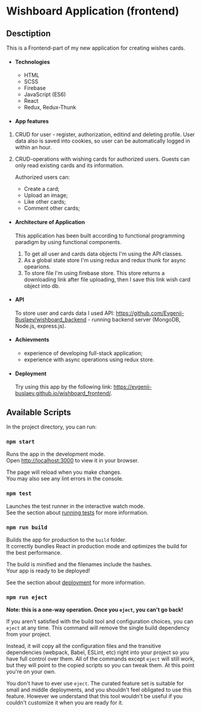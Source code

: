# Wishboard Application (frontend)

## Desctiption

This is a Frontend-part of my new application for creating wishes cards.

- #### Technologies
  - HTML
  - SCSS
  - Firebase
  - JavaScript (ES6)
  - React
  - Redux, Redux-Thunk

* #### App features

1. CRUD for user - register, authorization, editind and deleting profile. User data also is saved into cookies, so user can be automatically logged in within an hour.

2. CRUD-operations with wishing cards for authorized users. Guests can only read existing cards and its information.

   Authorized users can:

   - Create a card;
   - Upload an image;
   - Like other cards;
   - Comment other cards;

- #### Architecture of Application

  This application has been built according to functional programming paradigm by using functional components.

  1. To get all user and cards data objects I'm using the API classes.
  2. As a global state store I'm using redux and redux thunk for async opearions.
  3. To store file I'm using firebase store. This store returns a downloading link after file uploading, then I save this link wish card object into db.

* #### API

  To store user and cards data I used API: https://github.com/Evgenii-Buslaev/wishboard_backend - running backend server (MongoDB, Node.js, express.js).

- #### Achievments

  - experience of developing full-stack application;
  - experience with async operations using redux store.

* #### Deployment

  Try using this app by the following link: https://evgenii-buslaev.github.io/wishboard_frontend/.

## Available Scripts

In the project directory, you can run:

### `npm start`

Runs the app in the development mode.\
Open [http://localhost:3000](http://localhost:3000) to view it in your browser.

The page will reload when you make changes.\
You may also see any lint errors in the console.

### `npm test`

Launches the test runner in the interactive watch mode.\
See the section about [running tests](https://facebook.github.io/create-react-app/docs/running-tests) for more information.

### `npm run build`

Builds the app for production to the `build` folder.\
It correctly bundles React in production mode and optimizes the build for the best performance.

The build is minified and the filenames include the hashes.\
Your app is ready to be deployed!

See the section about [deployment](https://facebook.github.io/create-react-app/docs/deployment) for more information.

### `npm run eject`

**Note: this is a one-way operation. Once you `eject`, you can't go back!**

If you aren't satisfied with the build tool and configuration choices, you can `eject` at any time. This command will remove the single build dependency from your project.

Instead, it will copy all the configuration files and the transitive dependencies (webpack, Babel, ESLint, etc) right into your project so you have full control over them. All of the commands except `eject` will still work, but they will point to the copied scripts so you can tweak them. At this point you're on your own.

You don't have to ever use `eject`. The curated feature set is suitable for small and middle deployments, and you shouldn't feel obligated to use this feature. However we understand that this tool wouldn't be useful if you couldn't customize it when you are ready for it.
